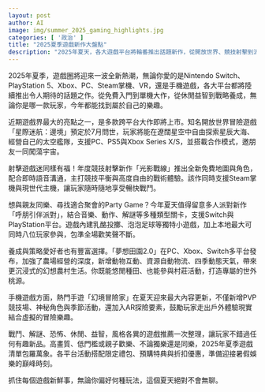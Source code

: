 ```yaml
---
layout: post
author: AI
image: img/summer_2025_gaming_highlights.jpg
categories: [ '政治' ]
title: "2025夏季遊戲新作大盤點"
description: "2025年夏天，各大遊戲平台將輪番推出話題新作，從開放世界、競技射擊到派對遊戲與策略養成，滿足各類玩家需求。新作支援跨平台、合作與本地同樂，手機、主機與PC皆有重磅內容更新與限定活動，帶你抓住暑假娛樂巔峰，選出屬於自己的夏日遊戲清單！"
---
```

2025年夏季，遊戲圈將迎來一波全新熱潮，無論你愛的是Nintendo Switch、PlayStation 5、Xbox、PC、Steam掌機、VR，還是手機遊戲，各大平台都將陸續推出令人期待的話題之作。從免費入門到單機大作，從休閒益智到戰略養成，無論你是哪一款玩家，今年都能找到屬於自己的樂趣。

近期遊戲界最大的亮點之一，是多款跨平台大作即將上市。知名開放世界冒險遊戲「星際迷航：邊境」預定於7月問世，玩家將能在遼闊星空中自由探索星辰大海、經營自己的太空艦隊，支援PC、PS5與Xbox Series X/S，並搭載合作模式，邀朋友一同闖蕩宇宙。

射擊遊戲迷同樣有福！年度競技射擊新作「光影戰線」推出全新免費地圖與角色，配合即時語音溝通，主打競技平衡與高度自由的戰術體驗。該作同時支援Steam掌機與現世代主機，讓玩家隨時隨地享受暢快戰鬥。

想與親友同樂、尋找適合聚會的Party Game？今年夏天值得留意多人派對新作「呼朋引伴派對」，結合音樂、動作、解謎等多種類型關卡，支援Switch與PlayStation平台。遊戲內建乳酪投擲、泡泡足球等獨特小遊戲，加上本地最大可同時八位玩家參與，包準全場歡笑聲不斷。

養成與策略愛好者也有豐富選擇。「夢想田園2.0」在PC、Xbox、Switch多平台發布，加強了農場經營的深度，新增動物互動、資源自動物流、四季動態天氣，帶來更沉浸式的幻想農村生活。你既能悠閒種田、也能參與村莊活動，打造專屬的世外桃源。

手機遊戲方面，熱門手遊「幻境冒險家」在夏天迎來最大內容更新，不僅新增PVP競技場、神秘角色與季節活動，還加入AR探險要素，鼓勵玩家走出戶外體驗現實結合虛擬的冒險樂趣。

戰鬥、解謎、恐怖、休閒、益智，風格各異的遊戲推薦一次整理，讓玩家不錯過任何有趣新品。高畫質、低門檻或親子歡樂、不論獨樂還是同樂，2025年夏季遊戲清單包羅萬象。各平台活動搭配限定禮包、預購特典與折扣優惠，準備迎接暑假娛樂的巔峰時刻。

抓住每個遊戲新鮮事，無論你偏好何種玩法，這個夏天絕對不會無聊。